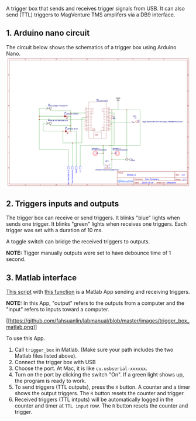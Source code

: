 A trigger box that sends and receives trigger signals from USB. It can also send (TTL) triggers to MagVenture TMS amplifers via a DB9 interface.

## 1. Arduino nano circuit
The circuit below shows the schematics of a trigger box using Arduino Nano. 
![](https://github.com/fahsuanlin/labmanual/blob/master/images/Schematic_trigger_box_arduino_nano_2023-12-18.png) 

## 2. Triggers inputs and outputs
The trigger box can receive or send triggers. It blinks "blue" lights when sends one trigger. It blinks "green" lights when receives one triggers. Each trigger was set with a duration of 10 ms.

A toggle switch can bridge the received triggers to outputs.  

**NOTE:** Tigger manually outputs were set to have debounce time of 1 second. 

## 3. Matlab interface

[This script](https://github.com/fahsuanlin/arduino/blob/main/trigger_monitor.mlapp) with [this function](https://github.com/fahsuanlin/arduino/blob/main/trigger_monitor_readSerialData.m) is a Matlab App sending and receiving triggers. 

**NOTE:** In this App, "output" refers to the outputs from a computer and the "input" refers to inputs toward a computer.

[[https://github.com/fahsuanlin/labmanual/blob/master/images/trigger_box_matlab.png]] 

To use this App.
1. Call `trigger_box` in Matlab. (Make sure your path includes the two Matlab files listed above).
2. Connect the trigger box with USB
3. Choose the port. At Mac, it is like `cu.usbserial-xxxxxx`. 
4. Turn on the port by clicking the switch "On". If a green light shows up, the program is ready to work.
5. To send triggers (TTL outputs), press the `X` button. A counter and a timer shows the output triggers. The `R` button resets the counter and trigger.
6. Received triggers (TTL intputs) will be automatically logged in the counter and timer at `TTL input` row. The `R` button resets the counter and trigger.

